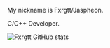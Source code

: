 My nickname is Fxrgtt/Jaspheon.

C/C++ Developer.

![Fxrgtt GitHub stats](https://github-readme-stats.vercel.app/api?username=Jaspheon&show_icons=true&theme=dracula)
